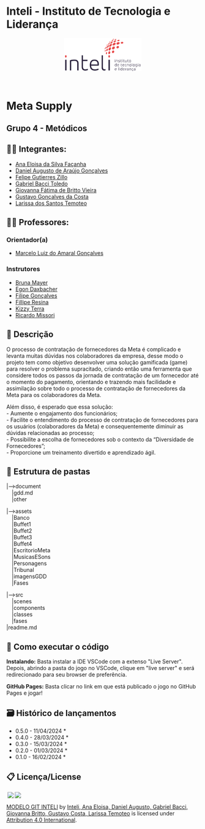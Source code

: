 # Inteli - Instituto de Tecnologia e Liderança 

<p align="center">
<a href= "https://www.inteli.edu.br/"><img src="assets/inteli.png" alt="Inteli - Instituto de Tecnologia e Liderança" border="0" width=40% height=40%></a>
</p>

<br>

# Meta Supply

## Grupo 4 - Metódicos

## 👨‍🎓 Integrantes: 
- <a href="https://www.linkedin.com/in/anaeloisafacanha/">Ana Eloisa da Silva Façanha</a>
- <a href="https://www.linkedin.com/in/danielaraujogon%C3%A7alves/">Daniel Augusto de Araújo Gonçalves</a>
- <a href="https://www.linkedin.com/in/felipe-zillo-72b367247/">Felipe Gutierres Zillo</a> 
- <a href="">Gabriel Bacci Toledo</a> 
- <a href="https://www.linkedin.com/in/giovanna-britto/">Giovanna Fátima de Britto Vieira</a> 
- <a href="https://www.linkedin.com/in/gustavo-dacosta/">Gustavo Gonçalves da Costa</a>
- <a href="">Larissa dos Santos Temoteo</a>


## 👩‍🏫 Professores:
### Orientador(a) 
- <a href="https://www.linkedin.com/in/marcelo-gon%C3%A7alves-phd-a550652/">Marcelo Luiz do Amaral Gonçalves</a>
### Instrutores
- <a href="">Bruna Mayer</a>
- <a href="https://www.linkedin.com/in/egondaxbacher/">Egon Daxbacher</a> 
- <a href="https://www.linkedin.com/in/filipe-gon%C3%A7alves-08a55015b/">Filipe Gonçalves</a> 
- <a href="https://www.linkedin.com/in/fillipe-resina-b2211a22/">Fillipe Resina</a>
- <a href="https://www.linkedin.com/in/kizzyterra/">Kizzy Terra</a> 
- <a href="https://www.linkedin.com/in/ricardo-jos%C3%A9-missori/">Ricardo Missori</a>

## 📜 Descrição

<a>O processo de contratação de fornecedores da Meta é complicado e levanta muitas dúvidas nos colaboradores da empresa, desse modo o projeto tem como objetivo desenvolver uma solução gamificada (game) para resolver o problema supracitado, criando então uma ferramenta que considere todos os passos da jornada de contratação de um fornecedor até o momento do pagamento, orientando e trazendo mais facilidade e assimilação sobre todo o processo de contratação de fornecedores da Meta para os colaboradores da Meta.</a>

<a>Além disso, é esperado que essa solução:</br>
    - Aumente o engajamento dos funcionários;</br>
    - Facilite o entendimento do processo de contratação de fornecedores para os usuários (colaboradores da Meta) e consequentemente diminuir as dúvidas relacionadas ao processo;</br>
    - Possibilite a escolha de fornecedores sob o contexto da “Diversidade de Fornecedores”;</br>
    - Proporcione um treinamento divertido e aprendizado ágil.</br>
</a>

## 📁 Estrutura de pastas

|-->document<br>
  &emsp;|gdd.md<br>
  &emsp;|other<br>

|-->assets<br>
  &emsp;|Banco<br>
  &emsp;|Buffet1<br>
  &emsp;|Buffet2<br>
  &emsp;|Buffet3<br>
  &emsp;|Buffet4<br>
  &emsp;|EscritorioMeta<br>
  &emsp;|MusicasESons<br>
  &emsp;|Personagens<br>
  &emsp;|Tribunal<br>
  &emsp;|imagensGDD<br>
  &emsp;|Fases<br>

|-->src<br>
  &emsp;|scenes<br>
  &emsp;|components<br>
  &emsp;|classes<br>
  &emsp;|fases<br>
        |readme.md<br>

## 🔧 Como executar o código

<b>Instalando:</b>
Basta instalar a IDE VSCode com a extenso "Live Server". <br>
Depois, abrindo a pasta do jogo no VSCode, clique em "live server" e será redirecionado para seu browser de preferência.

<b>GitHub Pages:</b>
Basta clicar no link em que está publicado o jogo no GitHub Pages e jogar!


## 🗃 Histórico de lançamentos


* 0.5.0 - 11/04/2024 *
* 0.4.0 - 28/03/2024 *
* 0.3.0 - 15/03/2024 *
* 0.2.0 - 01/03/2024 *
* 0.1.0 - 16/02/2024 *

## 📋 Licença/License

<img style="height:22px!important;margin-left:3px;vertical-align:text-bottom;" src="https://mirrors.creativecommons.org/presskit/icons/cc.svg?ref=chooser-v1"><img style="height:22px!important;margin-left:3px;vertical-align:text-bottom;" src="https://mirrors.creativecommons.org/presskit/icons/by.svg?ref=chooser-v1"><p xmlns:cc="http://creativecommons.org/ns#" xmlns:dct="http://purl.org/dc/terms/"><a property="dct:title" rel="cc:attributionURL" href="https://github.com/Intelihub/Template_M1">MODELO GIT INTELI</a> by <a rel="cc:attributionURL dct:creator" property="cc:attributionName" href="https://github.com/Intelihub/Template_M1">Inteli, Ana Eloisa, Daniel Augusto, Gabriel Bacci, Giovanna Britto, Gustavo Costa, Larissa Temoteo</a> is licensed under <a href="http://creativecommons.org/licenses/by/4.0/?ref=chooser-v1" target="_blank" rel="license noopener noreferrer" style="display:inline-block;">Attribution 4.0 International</a>.</p>


